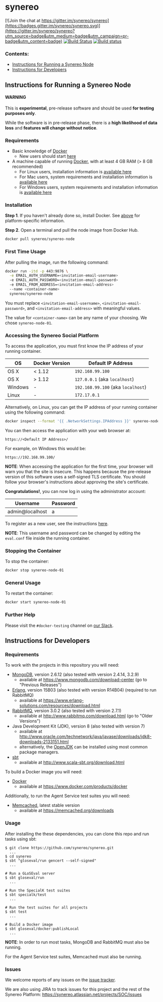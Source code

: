 # synereo

[![Join the chat at https://gitter.im/synereo/synereo](https://badges.gitter.im/synereo/synereo.svg)](https://gitter.im/synereo/synereo?utm_source=badge&utm_medium=badge&utm_campaign=pr-badge&utm_content=badge)
[![Build Status](https://travis-ci.org/synereo/synereo.svg?branch=staging)](https://travis-ci.org/synereo/synereo)
[![Build status](https://ci.appveyor.com/api/projects/status/8hxpx6mwmi5b8g58/branch/staging?svg=true)](https://ci.appveyor.com/project/henrytill/synereo/branch/staging)

### Contents:
* [Instructions for Running a Synereo Node](#instructions-for-running-a-synereo-node)
* [Instructions for Developers](#instructions-for-developers)

## Instructions for Running a Synereo Node

#### WARNING

This is **experimental**, pre-release software and should be used **for testing purposes only**.

While the software is in pre-release phase, there is a **high likelihood of data loss** and **features will change without notice**.

### Requirements
* Basic knowledge of [Docker](https://www.docker.com)
  * New users should start [here](https://docs.docker.com/engine/understanding-docker/)
* A machine capable of running [Docker](https://www.docker.com), with at least 4 GB RAM (> 8 GB recommended)
  * For Linux users, installation information is [available here](https://docs.docker.com/engine/installation/linux)
  * For Mac users, system requirements and installation information is [available here](https://docs.docker.com/docker-for-mac/)
  * For Windows users, system requirements and installation information is [available here](https://docs.docker.com/docker-for-windows/)

### Installation

**Step 1**. If you haven't already done so, install Docker.  See [above](#requirements) for platform-specific information.

**Step 2**. Open a terminal and pull the node image from Docker Hub.
```sh
docker pull synereo/synereo-node
```

### First Time Usage

After pulling the image, run the following command:
```sh
docker run -itd -p 443:9876 \
  -e EMAIL_AUTH_USERNAME=<invitation-email-username>
  -e EMAIL_AUTH_PASSWORD=<invitation-email-password>
  -e EMAIL_FROM_ADDRESS=<invitation-email-address>
  --name <container-name>
  synereo/synereo-node
```

You must replace `<invitation-email-username>`, `<invitation-email-password>`, and `<invitation-email-address>` with meaningful values.

The value for `<container-name>` can be any name of your choosing.  We chose `synereo-node-01`.

### Accessing the Synereo Social Platform

To access the application, you must first know the IP address of your running container.

OS|Docker Version |Default IP Address
--------|--------|--------
OS X| < 1.12 | `192.168.99.100`
OS X| > 1.12 | `127.0.0.1` (aka `localhost`)
Windows| - | `192.168.99.100` (aka `localhost`)
Linux | - | `172.17.0.1`

Alternatively, on Linux, you can get the IP address of your running container using the following command:
```sh
docker inspect --format '{{ .NetworkSettings.IPAddress }}' synereo-node-01
```

You can then access the application with your web browser at:
```
https://<Default IP Address>/
```

For example, on Windows this would be: 
```
https://192.168.99.100/
```

**NOTE**: When accessing the application for the first time, your browser will warn you that the site is insecure.  This happens because the pre-release version of this software uses a self-signed TLS certificate.  You should follow your browser's instructions about approving the site's certificate.

**Congratulations!**, you can now log in using the administrator account:

Username|Password
--------|--------
admin@localhost|a

To register as a new user, see the instructions [here](https://github.com/synereo/docs/wiki/Registering-as-a-new-user).

**NOTE**: This username and password can be changed by editing the `eval.conf` file inside the running container.

### Stopping the Container

To stop the container:

```sh
docker stop synereo-node-01
```

### General Usage

To restart the container:

```sh
docker start synereo-node-01
```

### Further Help

Please visit the `#docker-testing` channel on [our Slack](https://slack.synereo.com).

## Instructions for Developers

### Requirements

To work with the projects in this repository you will need:
* [MongoDB](https://www.mongodb.com/), version 2.6.12 (also tested with version 2.4.14, 3.2.9)
  * available at https://www.mongodb.com/download-center (go to "Previous Releases")
* [Erlang](https://www.erlang.org/), version 15B03 (also tested with version R14B04) (required to run RabbitMQ)
  * available at https://www.erlang-solutions.com/resources/download.html
* [RabbitMQ](http://www.rabbitmq.com/), version 3.0.2 (also tested with version 2.7.1)
  * available at http://www.rabbitmq.com/download.html (go to "Older Versions")
* Java Development Kit (JDK), version 8 (also tested with version 7)
  * available at http://www.oracle.com/technetwork/java/javase/downloads/jdk8-downloads-2133151.html
  * alternatively, the [OpenJDK](http://openjdk.java.net/) can be installed using most common package managers.
* [sbt](http://www.scala-sbt.org/)
  * available at http://www.scala-sbt.org/download.html

To build a Docker image you will need:
* [Docker](https://www.docker.com/)
  * available at https://www.docker.com/products/docker

Additionally, to run the Agent Service test suites you will need:
* [Memcached](https://memcached.org/), latest stable version
  * available at https://memcached.org/downloads

### Usage

After installing the these dependencies, you can clone this repo and run tasks using sbt:
```
$ git clone https://github.com/synereo/synereo.git
  ...
$ cd synereo
$ sbt "gloseval/run gencert --self-signed"
  ...

# Run a GLoSEval server
$ sbt gloseval/run
  ...

# Run the SpecialK test suites
$ sbt specialk/test
  ...

# Run the test suites for all projects
$ sbt test
  ...

# Build a Docker image
$ sbt gloseval/docker:publishLocal
  ...
```

**NOTE**: In order to run most tasks, MongoDB and RabbitMQ must also be running.

For the Agent Service test suites, Memcached must also be running.

### Issues

We welcome reports of any issues on the [issue tracker](https://github.com/synereo/synereo/issues).

We are also using JIRA to track issues for this project and the rest of the Synereo Platform:
https://synereo.atlassian.net/projects/SOC/issues
